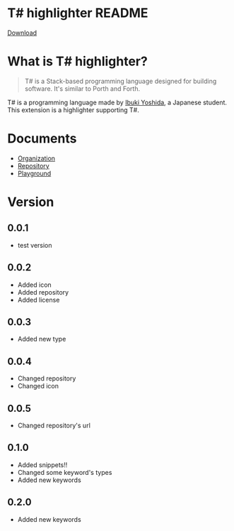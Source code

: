 # T# highlighter README

<a href="https://marketplace.visualstudio.com/items?itemName=akamurasaki.tsharplanguage-color">Download</a>

# What is T# highlighter?

> T# is a Stack-based programming language designed for building software. It's similar to Porth and Forth.

T# is a programming language made by <a href="https://github.com/ibukiyoshidaa">Ibuki Yoshida</a>, a Japanese student. This extension is a highlighter supporting T#.

# Documents

- <a href="https://github.com/Tsharp-lang">Organization</a>
- <a href="https://github.com/Tsharp-lang/Tsharp">Repository</a>
- <a href="https://tsharpplayground.herokuapp.com">Playground</a>

# Version

## 0.0.1

- test version

## 0.0.2

- Added icon
- Added repository
- Added license

## 0.0.3

- Added new type

## 0.0.4

- Changed repository
- Changed icon

## 0.0.5

- Changed repository's url

## 0.1.0

- Added snippets!!
- Changed some keyword's types
- Added new keywords

## 0.2.0

- Added new keywords
